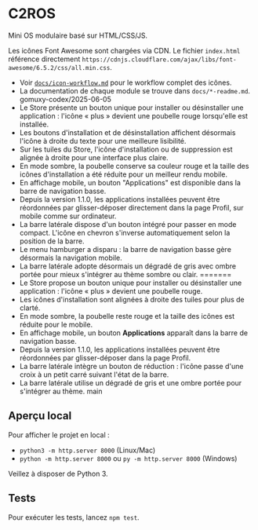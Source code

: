 # C2ROS

Mini OS modulaire basé sur HTML/CSS/JS.

Les icônes Font Awesome sont chargées via CDN. Le fichier `index.html` référence directement `https://cdnjs.cloudflare.com/ajax/libs/font-awesome/6.5.2/css/all.min.css`.

- Voir [`docs/icon-workflow.md`](docs/icon-workflow.md) pour le workflow complet des icônes.
- La documentation de chaque module se trouve dans `docs/*-readme.md`.
gomuxy-codex/2025-06-05
- Le Store présente un bouton unique pour installer ou désinstaller une application : l'icône « plus » devient une poubelle rouge lorsqu'elle est installée.
- Les boutons d'installation et de désinstallation affichent désormais l'icône à droite du texte pour une meilleure lisibilité.
- Sur les tuiles du Store, l'icône d'installation ou de suppression est alignée à droite pour une interface plus claire.
- En mode sombre, la poubelle conserve sa couleur rouge et la taille des icônes d'installation a été réduite pour un meilleur rendu mobile.
- En affichage mobile, un bouton "Applications" est disponible dans la barre de navigation basse.
- Depuis la version 1.1.0, les applications installées peuvent être réordonnées par glisser-déposer directement dans la page Profil, sur mobile comme sur ordinateur.
- La barre latérale dispose d'un bouton intégré pour passer en mode compact. L'icône en chevron s'inverse automatiquement selon la position de la barre.
- Le menu hamburger a disparu : la barre de navigation basse gère désormais la navigation mobile.
- La barre latérale adopte désormais un dégradé de gris avec ombre portée pour mieux s'intégrer au thème sombre ou clair.
=======
- Le Store propose un bouton unique pour installer ou désinstaller une application : l'icône « plus » devient une poubelle rouge.
- Les icônes d'installation sont alignées à droite des tuiles pour plus de clarté.
- En mode sombre, la poubelle reste rouge et la taille des icônes est réduite pour le mobile.
- En affichage mobile, un bouton **Applications** apparaît dans la barre de navigation basse.
- Depuis la version 1.1.0, les applications installées peuvent être réordonnées par glisser-déposer dans la page Profil.
- La barre latérale intègre un bouton de réduction : l'icône passe d'une croix à un petit carré suivant l'état de la barre.
- La barre latérale utilise un dégradé de gris et une ombre portée pour s'intégrer au thème.
main

## Aperçu local

Pour afficher le projet en local :

- `python3 -m http.server 8000` (Linux/Mac)
- `python -m http.server 8000` ou `py -m http.server 8000` (Windows)

Veillez à disposer de Python 3.

## Tests

Pour exécuter les tests, lancez `npm test`.
